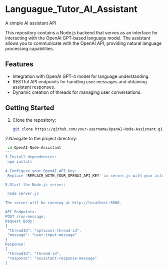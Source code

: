 # Languague_Tutor_AI_Assistant
A simple AI assistant API 


This repository contains a Node.js backend that serves as an interface for interacting with the OpenAI GPT-based language model. The assistant allows you to communicate with the OpenAI API, providing natural language processing capabilities.

## Features

- Integration with OpenAI GPT-4 model for language understanding.
- RESTful API endpoints for handling user messages and obtaining assistant responses.
- Dynamic creation of threads for managing user conversations.

## Getting Started

1. Clone the repository:

   ```bash
   git clone https://github.com/your-username/OpenAI-Node-Assistant.git

2.Navigate to the project directory:
 ```bash
  cd OpenAI-Node-Assistant
'''
3.Install dependencies:
  npm install
  
4.Configure your OpenAI API key:
  Replace 'REPLACE_WITH_YOUR_OPENAI_API_KEY' in server.js with your actual OpenAI API key.

5.Start the Node.js server:

  node server.js
  
The server will be running at http://localhost:3000.

API Endpoints:
POST /run-message:
Request Body:
{
  "threadId": "optional-thread-id",
  "message": "user-input-message"
}
Response:
{
  "threadId": "thread-id",
  "response": "assistant-response-message"
}
